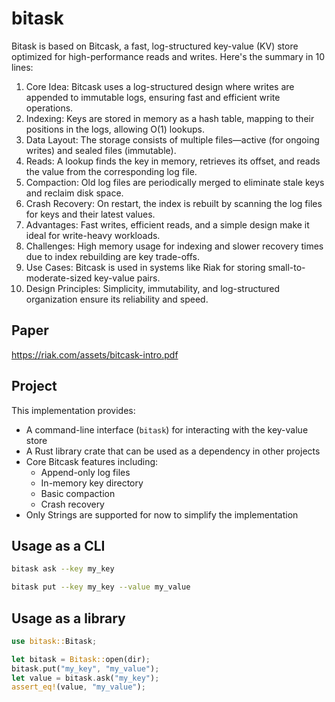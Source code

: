 # bitask

Bitask is based on Bitcask, a fast, log-structured key-value (KV) store optimized for high-performance reads and writes. Here's the summary in 10 lines:

1. Core Idea: Bitcask uses a log-structured design where writes are appended to immutable logs, ensuring fast and efficient write operations.
2. Indexing: Keys are stored in memory as a hash table, mapping to their positions in the logs, allowing O(1) lookups.
3. Data Layout: The storage consists of multiple files—active (for ongoing writes) and sealed files (immutable).
4. Reads: A lookup finds the key in memory, retrieves its offset, and reads the value from the corresponding log file.
5. Compaction: Old log files are periodically merged to eliminate stale keys and reclaim disk space.
6. Crash Recovery: On restart, the index is rebuilt by scanning the log files for keys and their latest values.
7. Advantages: Fast writes, efficient reads, and a simple design make it ideal for write-heavy workloads.
8. Challenges: High memory usage for indexing and slower recovery times due to index rebuilding are key trade-offs.
9. Use Cases: Bitcask is used in systems like Riak for storing small-to-moderate-sized key-value pairs.
10. Design Principles: Simplicity, immutability, and log-structured organization ensure its reliability and speed.

## Paper

https://riak.com/assets/bitcask-intro.pdf

## Project

This implementation provides:

- A command-line interface (`bitask`) for interacting with the key-value store
- A Rust library crate that can be used as a dependency in other projects
- Core Bitcask features including:
  - Append-only log files
  - In-memory key directory
  - Basic compaction
  - Crash recovery
- Only Strings are supported for now to simplify the implementation

## Usage as a CLI

```bash
bitask ask --key my_key
```

```bash
bitask put --key my_key --value my_value
```

## Usage as a library

```rust
use bitask::Bitask;

let bitask = Bitask::open(dir);
bitask.put("my_key", "my_value");
let value = bitask.ask("my_key");
assert_eq!(value, "my_value");
```
